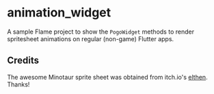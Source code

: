 # animation_widget

A sample Flame project to show the `PogoWidget` methods to render spritesheet animations on regular (non-game) Flutter apps.

## Credits

The awesome Minotaur sprite sheet was obtained from itch.io's [elthen](https://elthen.itch.io/2d-pixel-art-minotaur-sprites). Thanks!
